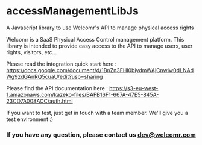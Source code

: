 # accessManagementLibJs
A Javascript library to use Welcomr's API to manage physical access rights

Welcomr is a SaaS Physical Access Control management platform.
This library is intended to provide easy access to the API to manage users, user rights, visitors, etc...

Please read the integration quick start here : https://docs.google.com/document/d/1BnZn3FHl0biydmWAjCnwlw0dLNAdWg9zdGAnRQ5cuaU/edit?usp=sharing

Please find the API documentation here :
https://s3-eu-west-1.amazonaws.com/kazeko-files/BAFB16F1-667A-47E5-845A-23CD7A008ACC/auth.html


If you want to test, just get in touch with a team member. We'll give you a test environment :)

### If you have any question, please contact us dev@welcomr.com
